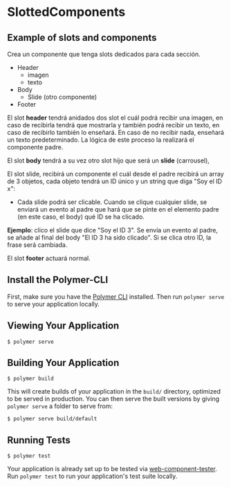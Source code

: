 # SlottedComponents

## Example of slots and components

Crea un componente que tenga slots dedicados para cada sección.

-   Header
    -   imagen
    -   texto
-   Body
    -   Slide (otro componente)
-   Footer

El slot **header** tendrá anidados dos slot el cuál podrá recibir una imagen, en caso de recibirla tendrá que mostrarla y también podrá recibir un texto, en caso de recibirlo también lo enseñará. En caso de no recibir nada, enseñará un texto predeterminado. La lógica de este proceso la realizará el componente padre.

El slot **body** tendrá a su vez otro slot hijo que será un **slide** (carrousel),

El slot slide, recibirá un componente el cuál desde el padre recibirá un array de 3 objetos, cada objeto tendrá un ID único y un string que diga "Soy el ID x":

-    Cada slide podrá ser clicable. Cuando se clique cualquier slide, se enviará un evento al padre que hará que se pinte en el elemento padre (en este caso, el body) qué ID se ha clicado.

**Ejemplo**: clico el slide que dice "Soy el ID 3". Se envía un evento al padre, se añade al final del body "El ID 3 ha sido clicado". Si se clica otro ID, la frase será cambiada.

El slot **footer** actuará normal.

## Install the Polymer-CLI

First, make sure you have the [Polymer CLI](https://www.npmjs.com/package/polymer-cli) installed. Then run `polymer serve` to serve your application locally.

## Viewing Your Application

```
$ polymer serve
```

## Building Your Application

```
$ polymer build
```

This will create builds of your application in the `build/` directory, optimized to be served in production. You can then serve the built versions by giving `polymer serve` a folder to serve from:

```
$ polymer serve build/default
```

## Running Tests

```
$ polymer test
```

Your application is already set up to be tested via [web-component-tester](https://github.com/Polymer/web-component-tester). Run `polymer test` to run your application's test suite locally.

